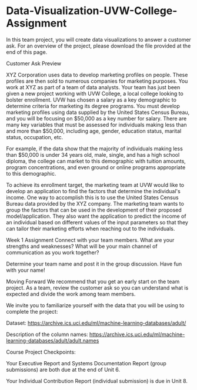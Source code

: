 # Data-Visualization-UVW-College-Assignment
In this team project, you will create data visualizations to answer a customer ask. For an overview of the project, please download the file provided at the end of this page.

Customer Ask Preview

XYZ Corporation uses data to develop marketing profiles on people. These profiles are then sold to numerous companies for marketing purposes. You work at XYZ as part of a team of data analysts. Your team has just been given a new project working with UVW College, a local college looking to bolster enrollment. UVW has chosen a salary as a key demographic to determine criteria for marketing its degree programs. You must develop marketing profiles using data supplied by the United States Census Bureau, and you will be focusing on $50,000 as a key number for salary. There are many key variables that must be assessed for individuals making less than and more than $50,000, including age, gender, education status, marital status, occupation, etc.

For example, if the data show that the majority of individuals making less than $50,000 is under 34 years old, male, single, and has a high school diploma, the college can market to this demographic with tuition amounts, program concentrations, and even ground or online programs appropriate to this demographic.

To achieve its enrollment target, the marketing team at UVW would like to develop an application to find the factors that determine the individual's income. One way to accomplish this is to use the United States Census Bureau data provided by the XYZ company. The marketing team wants to group the factors that can be used in the development of their proposed model/application. They also want the application to predict the income of an individual based on different values of the input parameters so that they can tailor their marketing efforts when reaching out to the individuals.

Week 1 Assignment
Connect with your team members. What are your strengths and weaknesses? What will be your main channel of communication as you work together?

Determine your team name and post it in the group discussion. Have fun with your name!

Moving Forward
We recommend that you get an early start on the team project. As a team, review the customer ask so you can understand what is expected and divide the work among team members.

We invite you to familiarize yourself with the data that you will be using to complete the project:

Dataset: https://archive.ics.uci.edu/ml/machine-learning-databases/adult/

Description of the column names: https://archive.ics.uci.edu/ml/machine-learning-databases/adult/adult.names

Course Project Checkpoints:

Your Executive Report and Systems Documentation Report (group submissions) are both due at the end of Unit 6.

Your Individual Contribution Report (individual submission) is due in Unit 8.
